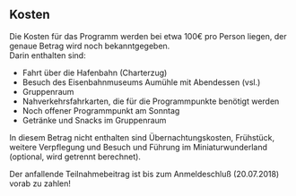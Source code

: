 <h2 class="headline">Kosten</h2>
<p class="first-letter-highlight">Die Kosten f&uuml;r das Programm werden bei etwa 100€ pro Person liegen, der genaue Betrag wird noch bekanntgegeben.<br />
Darin enthalten sind:
<ul class="singlecolumn">
<Li>Fahrt &uuml;ber die Hafenbahn (Charterzug)</li>
<Li>Besuch des Eisenbahnmuseums Aum&uuml;hle mit Abendessen (vsl.)</li>
<Li>Gruppenraum</li>
<Li>Nahverkehrsfahrkarten, die f&uuml;r die Programmpunkte ben&ouml;tigt werden</li>
<li>Noch offener Programmpunkt am Sonntag</li>
<li>Getr&auml;nke und Snacks im Gruppenraum</li>
</ul>
In diesem Betrag nicht enthalten sind &Uuml;bernachtungskosten, Fr&uuml;hst&uuml;ck, weitere Verpflegung und Besuch und F&uuml;hrung im Miniaturwunderland (optional, wird getrennt berechnet).</p>

<p>Der anfallende Teilnahmebeitrag ist bis zum Anmeldeschlu&szlig; (20.07.2018) vorab zu zahlen!</p>

